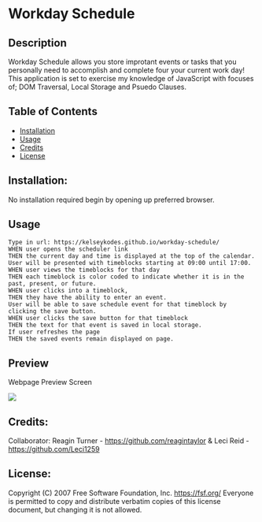 # Workday Schedule
## Description
Workday Schedule allows you store improtant events or tasks that you personally need to accomplish and complete four your current work day!
This application is set to exercise my knowledge of JavaScript with focuses of; DOM Traversal, Local Storage and Psuedo Clauses. 
 
 ## Table of Contents
- [Installation](#installation)
- [Usage](#usage)
- [Credits](#credits)
- [License](#license)

## Installation:
No installation required
begin by opening up preferred browser.

## Usage
```
Type in url: https://kelseykodes.github.io/workday-schedule/
WHEN user opens the scheduler link
THEN the current day and time is displayed at the top of the calendar.
User will be presented with timeblocks starting at 09:00 until 17:00.
WHEN user views the timeblocks for that day
THEN each timeblock is color coded to indicate whether it is in the past, present, or future.
WHEN user clicks into a timeblock,
THEN they have the ability to enter an event.
User will be able to save schedule event for that timeblock by clicking the save button.
WHEN user clicks the save button for that timeblock
THEN the text for that event is saved in local storage.
If user refreshes the page
THEN the saved events remain displayed on page.
```

## Preview 
Webpage Preview Screen

<img src='./assets/img/pic.png'>

## Credits:
Collaborator: Reagin Turner - https://github.com/reagintaylor &
 Leci Reid - https://github.com/Leci1259

## License:
Copyright (C) 2007 Free Software Foundation, Inc. https://fsf.org/ Everyone is permitted to copy and distribute verbatim copies of this license document, but changing it is not allowed.